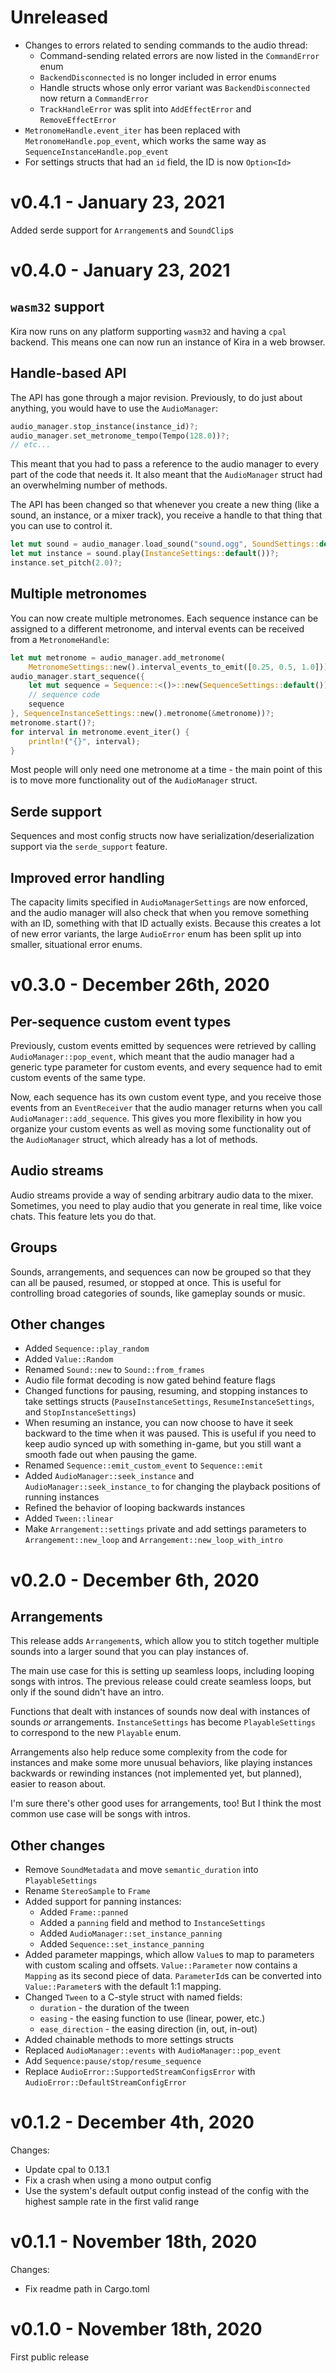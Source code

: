 # Unreleased
- Changes to errors related to sending commands to the audio thread:
  - Command-sending related errors are now listed in the `CommandError` enum
  - `BackendDisconnected` is no longer included in error enums
  - Handle structs whose only error variant was `BackendDisconnected` now
  return a `CommandError`
  - `TrackHandleError` was split into `AddEffectError` and `RemoveEffectError`
- `MetronomeHandle.event_iter` has been replaced with `MetronomeHandle.pop_event`,
which works the same way as `SequenceInstanceHandle.pop_event`
- For settings structs that had an `id` field, the ID is now `Option<Id>`

# v0.4.1 - January 23, 2021
Added serde support for `Arrangement`s and `SoundClip`s

# v0.4.0 - January 23, 2021

## `wasm32` support
Kira now runs on any platform supporting `wasm32` and having a
`cpal` backend. This means one can now run an instance of Kira
in a web browser.

## Handle-based API
The API has gone through a major revision. Previously, to do
just about anything, you would have to use the `AudioManager`:

```rust
audio_manager.stop_instance(instance_id)?;
audio_manager.set_metronome_tempo(Tempo(128.0))?;
// etc...
```

This meant that you had to pass a reference to the audio manager
to every part of the code that needs it. It also meant that
the `AudioManager` struct had an overwhelming number of methods.

The API has been changed so that whenever you create a new thing
(like a sound, an instance, or a mixer track), you receive a handle
to that thing that you can use to control it.

```rust
let mut sound = audio_manager.load_sound("sound.ogg", SoundSettings::default())?;
let mut instance = sound.play(InstanceSettings::default())?;
instance.set_pitch(2.0)?;
```

## Multiple metronomes
You can now create multiple metronomes. Each sequence instance
can be assigned to a different metronome, and interval events
can be received from a `MetronomeHandle`:

```rust
let mut metronome = audio_manager.add_metronome(
	MetronomeSettings::new().interval_events_to_emit([0.25, 0.5, 1.0]))?;
audio_manager.start_sequence({
	let mut sequence = Sequence::<()>::new(SequenceSettings::default());
	// sequence code
	sequence
}, SequenceInstanceSettings::new().metronome(&metronome))?;
metronome.start()?;
for interval in metronome.event_iter() {
	println!("{}", interval);
}
```

Most people will only need one metronome at a time - the main
point of this is to move more functionality out of the
`AudioManager` struct.

## Serde support
Sequences and most config structs now have serialization/deserialization
support via the `serde_support` feature.

## Improved error handling
The capacity limits specified in `AudioManagerSettings` are now enforced,
and the audio manager will also check that when you remove something with
an ID, something with that ID actually exists. Because this creates a lot
of new error variants, the large `AudioError` enum has been split up into
smaller, situational error enums.

# v0.3.0 - December 26th, 2020

## Per-sequence custom event types
Previously, custom events emitted by sequences were retrieved
by calling `AudioManager::pop_event`, which meant that the
audio manager had a generic type parameter for custom events,
and every sequence had to emit custom events of the same type.

Now, each sequence has its own custom event type, and you receive
those events from an `EventReceiver` that the audio manager
returns when you call `AudioManager::add_sequence`. This gives
you more flexibility in how you organize your custom events
as well as moving some functionality out of the `AudioManager`
struct, which already has a lot of methods.

## Audio streams
Audio streams provide a way of sending arbitrary audio data
to the mixer. Sometimes, you need to play audio that you
generate in real time, like voice chats. This feature
lets you do that.

## Groups
Sounds, arrangements, and sequences can now be grouped so that
they can all be paused, resumed, or stopped at once. This is
useful for controlling broad categories of sounds, like gameplay
sounds or music.

## Other changes
- Added `Sequence::play_random`
- Added `Value::Random`
- Renamed `Sound::new` to `Sound::from_frames`
- Audio file format decoding is now gated behind feature flags
- Changed functions for pausing, resuming, and stopping instances
to take settings structs (`PauseInstanceSettings`,
`ResumeInstanceSettings`, and `StopInstanceSettings`)
- When resuming an instance, you can now choose to have it seek
backward to the time when it was paused. This is useful if you
need to keep audio synced up with something in-game, but you
still want a smooth fade out when pausing the game.
- Renamed `Sequence::emit_custom_event` to `Sequence::emit`
- Added `AudioManager::seek_instance` and `AudioManager::seek_instance_to`
for changing the playback positions of running instances
- Refined the behavior of looping backwards instances
- Added `Tween::linear`
- Make `Arrangement::settings` private and add settings parameters
to `Arrangement::new_loop` and `Arrangement::new_loop_with_intro`

# v0.2.0 - December 6th, 2020

## Arrangements
This release adds `Arrangement`s, which allow you to stitch together
multiple sounds into a larger sound that you can play instances of.

The main use case for this is setting up seamless loops, including
looping songs with intros. The previous release could create seamless
loops, but only if the sound didn't have an intro.

Functions that dealt with instances of sounds now deal with instances
of sounds *or* arrangements. `InstanceSettings` has become
`PlayableSettings` to correspond to the new `Playable` enum.

Arrangements also help reduce some complexity from the code for
instances and make some more unusual behaviors, like playing
instances backwards or rewinding instances (not implemented yet,
but planned), easier to reason about.

I'm sure there's other good uses for arrangements, too! But I think
the most common use case will be songs with intros.

## Other changes
- Remove `SoundMetadata` and move `semantic_duration` into `PlayableSettings`
- Rename `StereoSample` to `Frame`
- Added support for panning instances:
	- Added `Frame::panned`
	- Added a `panning` field and method to `InstanceSettings`
	- Added `AudioManager::set_instance_panning`
	- Added `Sequence::set_instance_panning`
- Added parameter mappings, which allow `Value`s to map to parameters with
custom scaling and offsets. `Value::Parameter` now contains a `Mapping`
as its second piece of data. `ParameterId`s can be converted into
`Value::Parameter`s with the default 1:1 mapping.
- Changed `Tween` to a C-style struct with named fields:
	- `duration` - the duration of the tween
	- `easing` - the easing function to use (linear, power, etc.)
	- `ease_direction` - the easing direction (in, out, in-out)
- Added chainable methods to more settings structs
- Replaced `AudioManager::events` with `AudioManager::pop_event`
- Add `Sequence:pause/stop/resume_sequence`
- Replace `AudioError::SupportedStreamConfigsError` with `AudioError::DefaultStreamConfigError`

# v0.1.2 - December 4th, 2020
Changes:
- Update cpal to 0.13.1
- Fix a crash when using a mono output config
- Use the system's default output config instead of the config with the highest sample rate in the first valid range

# v0.1.1 - November 18th, 2020
Changes:
- Fix readme path in Cargo.toml

# v0.1.0 - November 18th, 2020
First public release
